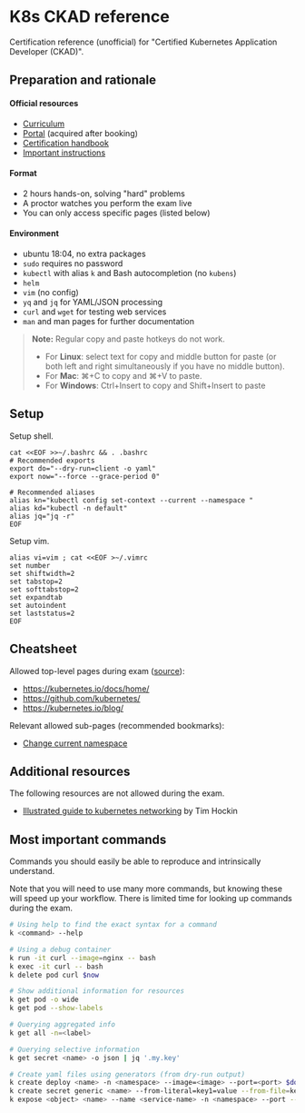 # K8s CKAD reference

Certification reference (unofficial) for "Certified Kubernetes Application Developer (CKAD)".

## Preparation and rationale

#### Official resources

- [Curriculum](https://github.com/cncf/curriculum)
- [Portal](https://trainingportal.linuxfoundation.org/learn/dashboard) (acquired after booking)
- [Certification handbook](https://docs.linuxfoundation.org/tc-docs/certification/lf-candidate-handbook)
- [Important instructions](https://docs.linuxfoundation.org/tc-docs/certification/tips-cka-and-ckad)

#### Format

- 2 hours hands-on, solving "hard" problems
- A proctor watches you perform the exam live
- You can only access specific pages (listed below)

#### Environment

- ubuntu 18:04, no extra packages
- `sudo` requires no password
- `kubectl` with alias `k` and Bash autocompletion (no `kubens`)
- `helm`
- `vim` (no config)
- `yq` and `jq` for YAML/JSON processing
- `curl` and `wget` for testing web services
- `man` and man pages for further documentation

> **Note:** Regular copy and paste hotkeys do not work.
> - For **Linux**: select text for copy and middle button for paste (or both left and right simultaneously if you have no middle button).
> - For **Mac**: ⌘+C to copy and ⌘+V to paste.
> - For **Windows**: Ctrl+Insert to copy and Shift+Insert to paste

## Setup

Setup shell.

```shell
cat <<EOF >>~/.bashrc && . .bashrc
# Recommended exports
export do="--dry-run=client -o yaml" 
export now="--force --grace-period 0"

# Recommended aliases
alias kn="kubectl config set-context --current --namespace "
alias kd="kubectl -n default"
alias jq="jq -r"
EOF
```

Setup vim.

```shell
alias vi=vim ; cat <<EOF >~/.vimrc
set number
set shiftwidth=2
set tabstop=2
set softtabstop=2
set expandtab
set autoindent
set laststatus=2
EOF
```

## Cheatsheet

Allowed top-level pages during exam ([source](https://docs.linuxfoundation.org/tc-docs/certification/certification-resources-allowed#certified-kubernetes-administrator-cka-and-certified-kubernetes-application-developer-ckad)):

- https://kubernetes.io/docs/home/
- https://github.com/kubernetes/
- https://kubernetes.io/blog/

Relevant allowed sub-pages (recommended bookmarks):

- [Change current namespace](https://kubernetes.io/docs/concepts/overview/working-with-objects/namespaces/#setting-the-namespace-preference)

## Additional resources

The following resources are not allowed during the exam.

- [Illustrated guide to kubernetes networking](https://speakerdeck.com/thockin/illustrated-guide-to-kubernetes-networking) by Tim Hockin

## Most important commands 

Commands you should easily be able to reproduce and intrinsically understand.

Note that you will need to use many more commands, but knowing these will speed up your workflow. There is limited time for looking up commands during the exam.

```bash
# Using help to find the exact syntax for a command
k <command> --help

# Using a debug container
k run -it curl --image=nginx -- bash
k exec -it curl -- bash
k delete pod curl $now

# Show additional information for resources
k get pod -o wide
k get pod --show-labels

# Querying aggregated info
k get all -n=<label>

# Querying selective information
k get secret <name> -o json | jq '.my.key'

# Create yaml files using generators (from dry-run output)
k create deploy <name> -n <namespace> --image=<image> --port=<port> $do | head -n -1
k create secret generic <name> --from-literal=key1=value --from-file=key2=path/to/file $do
k expose <object> <name> --name <service-name> -n <namespace> --port --target-port $do | head -n -2
```
